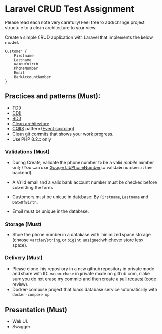 # Laravel CRUD Test Assignment

Please read each note very carefully!
Feel free to add/change project structure to a clean architecture to your view.

Create a simple CRUD application with Laravel that implements the below model:
```
Customer {
	Firstname
	Lastname
	DateOfBirth
	PhoneNumber
	Email
	BankAccountNumber
}
```
## Practices and patterns (Must):

- [TDD](https://en.wikipedia.org/wiki/Test-driven_development)
- [DDD](https://en.wikipedia.org/wiki/Domain-driven_design)
- [BDD](https://en.wikipedia.org/wiki/Behavior-driven_development)
- [Clean architecture](https://github.com/jasontaylordev/CleanArchitecture)
- [CQRS](https://en.wikipedia.org/wiki/Command%E2%80%93query_separation#Command_query_responsibility_separation) pattern ([Event sourcing](https://en.wikipedia.org/wiki/Domain-driven_design#Event_sourcing)).
- Clean git commits that shows your work progress.
- Use PHP 8.2.x only

### Validations (Must)

- During Create; validate the phone number to be a valid *mobile* number only (You can use [Google LibPhoneNumber](https://github.com/google/libphonenumber) to validate number at the backend).

- A Valid email and a valid bank account number must be checked before submitting the form.

- Customers must be unique in database: By `Firstname`, `Lastname` and `DateOfBirth`.

- Email must be unique in the database.

### Storage (Must)

- Store the phone number in a database with minimized space storage (choose `varchar`/`string`, or `bigInt unsigned` whichever store less space).

### Delivery (Must)
- Please clone this repository in a new github repository in private mode and share with ID: `mason-chase` in private mode on github.com, make sure you do not erase my commits and then create a [pull request](https://docs.github.com/en/pull-requests/collaborating-with-pull-requests/proposing-changes-to-your-work-with-pull-requests/about-pull-requests) (code review).
- Docker-compose project that loads database service automatically with `docker-compose up`

## Presentation (Must)
- Web UI.
- Swagger

